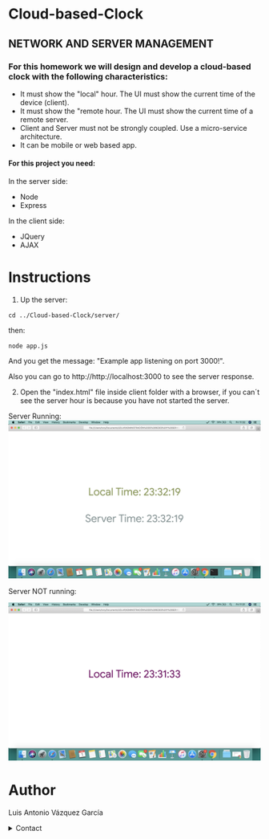 # Cloud-based-Clock

<h2> NETWORK AND SERVER MANAGEMENT </h2>


<h3> For this homework we will design and develop a cloud-based clock with the following characteristics: </h3>
<ul>
  <li>It must show the "local" hour. The UI must show the current time of the device (client). </li>
  <li>It must show the "remote hour. The UI must show the current time of a remote server. </li>
  <li>Client and Server must not be strongly coupled. Use a micro-service architecture. </li>
  <li>It can be mobile or web based app. </li>
</ul>


<h4> For this project you need: </h4>
<p>In the server side: </p>
<ul>
  <li>Node</li>
  <li>Express</li>
</ul>
<p>In the client side: </p>
<ul>
  <li>JQuery</li>
  <li>AJAX</li>
</ul>

# Instructions

1. Up the server:
```
cd ../Cloud-based-Clock/server/
```
then:
```
node app.js
```
And you get the message: "Example app listening on port 3000!".

Also you can go to http://http://localhost:3000 to see the server response.

2. Open the "index.html" file inside client folder with a browser, if you can´t see the server hour is because you have not started the server.

Server Running:
![alt text](https://raw.githubusercontent.com/tonyvazgar/Cloud-based-Clock/master/Server%20running.png)


Server NOT running:

![alt text](https://raw.githubusercontent.com/tonyvazgar/Cloud-based-Clock/master/Server%20not%20running.png)

# Author
Luis Antonio Vázquez García
<details>
    <summary> Contact </summary> 
    <a href="mailto:luis.vazquezga@udlap.mx" target="_top">luis.vazquezga@udlap.mx</a></br>
    <p>Twitter: <a href="http://www.twitter.com/tonyvazgar">@tonyvazgar</a></p>
    <p>Instagram: <a href="http://www.instagram.com/tonyvazgar">@tonyvazgar</a></p></br>
</details>

